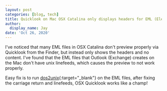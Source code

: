 ```yaml
---
layout: post
categories: [blog, tech]
title: Quicklook on Mac OSX Catalina only displays headers for EML (Electronic Mail) files
author:
  display_name: Jay
date: 'Oct 26, 2020'
---
```


I've noticed that many EML files in OSX Catalina don't preview properly via Quicklook from the Finder, but instead only shows the headers and no content.  I've found that the EML files that Outlook (Exchange) creates on the Mac don't have unix linefeeds, which causes the preview to not work properly.

Easy fix is to run [dos2unix](https://waterlan.home.xs4all.nl/dos2unix.html){:target="_blank"} on the EML files, after fixing the carriage return and linefeeds, OSX Quicklook works like a champ!

